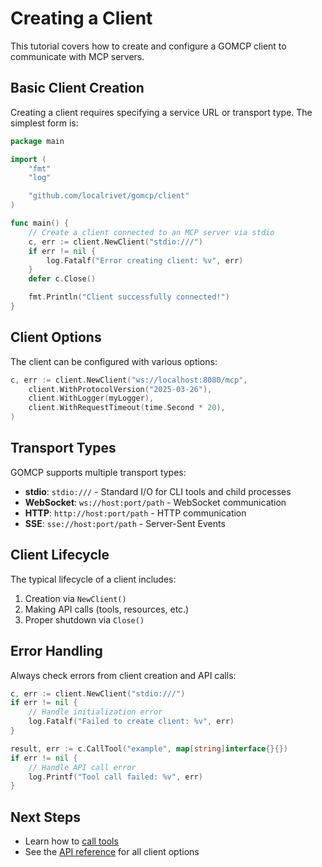 # Creating a Client

This tutorial covers how to create and configure a GOMCP client to communicate with MCP servers.

## Basic Client Creation

Creating a client requires specifying a service URL or transport type. The simplest form is:

```go
package main

import (
    "fmt"
    "log"

    "github.com/localrivet/gomcp/client"
)

func main() {
    // Create a client connected to an MCP server via stdio
    c, err := client.NewClient("stdio:///")
    if err != nil {
        log.Fatalf("Error creating client: %v", err)
    }
    defer c.Close()

    fmt.Println("Client successfully connected!")
}
```

## Client Options

The client can be configured with various options:

```go
c, err := client.NewClient("ws://localhost:8080/mcp",
    client.WithProtocolVersion("2025-03-26"),
    client.WithLogger(myLogger),
    client.WithRequestTimeout(time.Second * 20),
)
```

## Transport Types

GOMCP supports multiple transport types:

- **stdio**: `stdio:///` - Standard I/O for CLI tools and child processes
- **WebSocket**: `ws://host:port/path` - WebSocket communication
- **HTTP**: `http://host:port/path` - HTTP communication
- **SSE**: `sse://host:port/path` - Server-Sent Events

## Client Lifecycle

The typical lifecycle of a client includes:

1. Creation via `NewClient()`
2. Making API calls (tools, resources, etc.)
3. Proper shutdown via `Close()`

## Error Handling

Always check errors from client creation and API calls:

```go
c, err := client.NewClient("stdio:///")
if err != nil {
    // Handle initialization error
    log.Fatalf("Failed to create client: %v", err)
}

result, err := c.CallTool("example", map[string]interface{}{})
if err != nil {
    // Handle API call error
    log.Printf("Tool call failed: %v", err)
}
```

## Next Steps

- Learn how to [call tools](02-calling-tools.md)
- See the [API reference](../../api-reference/README.md) for all client options
